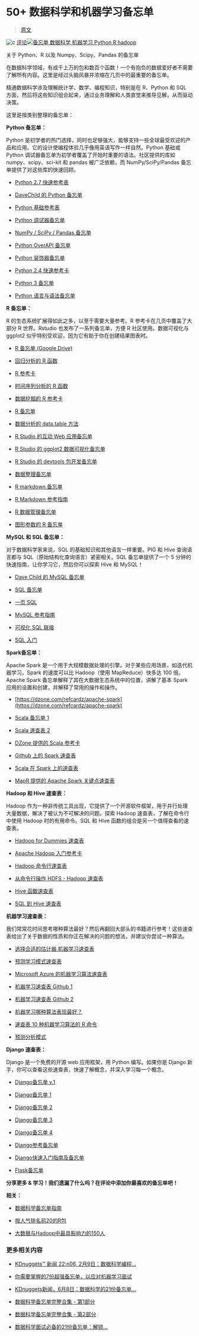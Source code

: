 # 50+ 数据科学和机器学习备忘单

> [原文](https://www.kdnuggets.com/2015/07/good-data-science-machine-learning-cheat-sheets.html)

![c](../Images/3d9c022da2d331bb56691a9617b91b90.png) [评论](#comments)[![备忘单 数据科学 机器学习 Python R hadoop](../Images/092946514b98927beab02e0f346531d3.png)](/wp-content/uploads/cheatsheets-data-science-machine-learning-Python-R-hadoop.jpg)

关于 Python、R 以及 Numpy、Scipy、Pandas 的备忘单

在数据科学领域，有成千上万的包和数百个函数！一个有抱负的数据爱好者不需要了解所有内容。这里是经过头脑风暴并浓缩在几页中的最重要的备忘单。

精通数据科学涉及理解统计学、数学、编程知识，特别是在 R、Python 和 SQL 方面，然后将这些知识组合起来，通过业务理解和人类直觉来推导见解，从而驱动决策。

这里是按类别整理的备忘单：

**Python 备忘单：**

Python 是初学者的热门选择，同时也足够强大，能够支持一些全球最受欢迎的产品和应用。它的设计使编程体验几乎像用英语写作一样自然。Python 基础或 Python 调试器备忘单为初学者覆盖了开始时重要的语法。社区提供的库如 numpy、scipy、sci-kit 和 pandas 被广泛依赖，而 NumPy/SciPy/Pandas 备忘单提供了对这些库的快速回顾。

+   [Python 2.7 快速参考表](http://www.astro.up.pt/~sousasag/Python_For_Astronomers/Python_qr.pdf)

+   [DaveChild 的 Python 备忘单](http://www.cheatography.com/davechild/cheat-sheets/python/)

+   [Python 基础参考表](http://www.cogsci.rpi.edu/~destem/igd/python_cheat_sheet.pdf)

+   [Python 调试器备忘单](http://nblock.org/2011/11/15/pdb-cheatsheet/)

+   [NumPy / SciPy / Pandas 备忘单](https://s3.amazonaws.com/quandl-static-content/Documents/Quandl+-+Pandas,+SciPy,+NumPy+Cheat+Sheet.pdf)

+   [Python OverAPI 备忘单](http://overapi.com/python/)

+   [Python 装饰器备忘单](http://hairysun.com/downloads/DecoratorHandout.pdf)

+   [Python 2.4 快速参考卡](http://www.cheat-sheets.org/saved-copy/PQRC-2.4-A4-latest.pdf)

+   [Python 3 备忘单](https://perso.limsi.fr/pointal/_media/python:cours:mementopython3-english.pdf)

+   [Python 语言与语法备忘单](http://ddi.ifi.lmu.de/probestudium/2013/ws-i-3d-programmierung/tutorials/python-referenzkarte)

**R 备忘单：**

R 的生态系统扩展得如此之多，以至于需要大量参考。R 参考卡在几页中覆盖了大部分 R 世界。Rstudio 也发布了一系列备忘单，方便 R 社区使用。数据可视化与 ggplot2 似乎特别受欢迎，因为它有助于你在创建结果图表时。

+   [R 备忘单 (Google Drive)](https://drive.google.com/folderview?ddrp=1&id=0ByIrJAE4KMTtcVBmdm1BOEZoeEk#)

+   [回归分析的 R 函数](http://cran.r-project.org/doc/contrib/Ricci-refcard-regression.pdf)

+   [R 参考卡](http://cran.r-project.org/doc/contrib/Short-refcard.pdf)

+   [时间序列分析的 R 函数](http://cran.r-project.org/doc/contrib/Ricci-refcard-ts.pdf)

+   [数据挖掘的 R 参考卡](http://cran.r-project.org/doc/contrib/YanchangZhao-refcard-data-mining.pdf)

+   [R 备忘单](https://s3.amazonaws.com/quandl-static-content/Documents/Quandl+-+R+Cheat+Sheet.pdf)

+   [数据分析的 data.table 方法](https://s3.amazonaws.com/assets.datacamp.com/img/blog/data+table+cheat+sheet.pdf)

+   [R Studio 的互动 Web 应用备忘单](http://shiny.rstudio.com/images/shiny-cheatsheet.pdf)

+   [R Studio 的 ggplot2 数据可视化备忘单](https://www.rstudio.com/wp-content/uploads/2015/05/ggplot2-cheatsheet.pdf)

+   [R Studio 的 devtools 包开发备忘单](https://www.rstudio.com/wp-content/uploads/2015/06/devtools-cheatsheet.pdf)

+   [数据整理备忘单](https://www.rstudio.com/wp-content/uploads/2015/02/data-wrangling-cheatsheet.pdf)

+   [R markdown 备忘单](https://www.rstudio.com/wp-content/uploads/2015/02/rmarkdown-cheatsheet.pdf)

+   [R Markdown 参考指南](https://www.rstudio.com/wp-content/uploads/2015/03/rmarkdown-reference.pdf)

+   [R 数据管理备忘单](http://www.ualberta.ca/~ahamann/teaching/renr690/R_Cheat_Data.pdf)

+   [图形参数的 R 备忘单](http://flowingdata.com/2015/03/17/r-cheat-sheet-for-graphical-parameters/)

**MySQL 和 SQL 备忘单：**

对于数据科学家来说，SQL 的基础知识和其他语言一样重要。PIG 和 Hive 查询语言都与 SQL（原始结构化查询语言）紧密相关。SQL 备忘单提供了一个 5 分钟的快速指南，让你学习它，然后你可以探索 Hive 和 MySQL！

+   [Dave Child 的 MySQL 备忘单](http://www.cheatography.com/davechild/cheat-sheets/mysql/)

+   [SQL 备忘单](http://www.sql-tutorial.net/sql-cheat-sheet.pdf)

+   [一页 SQL](http://www.sql.su/)

+   [MySQL 参考指南](http://cse.unl.edu/~sscott/ShowFiles/SQL/CheatSheet/SQLCheatSheet.html)

+   [可视化 SQL 联接](http://www.codeproject.com/KB/database/Visual_SQL_Joins/Visual_SQL_JOINS_orig.jpg)

+   [SQL 入门](http://www.dummies.com/how-to/content/sql-for-dummies-cheat-sheet.html)

**Spark备忘单：**

Apache Spark 是一个用于大规模数据处理的引擎。对于某些应用场景，如迭代机器学习，Spark 的速度可以比 Hadoop（使用 MapReduce）快多达 100 倍。Apache Spark 备忘单解释了其在大数据生态系统中的位置，讲解了基本 Spark 应用的设置和创建，并解释了常用的操作和操作。

+   [https://dzone.com/refcardz/apache-spark](https://dzone.com/refcardz/apache-spark)

+   [Scala 备忘单 1](http://docs.scala-lang.org/cheatsheets/)

+   [Scala 速查表 2](http://www.cheat-sheets.org/saved-copy/Scala_Cheatsheet.pdf)

+   [DZone 提供的 Scala 参考卡](https://dzone.com/refcardz/scala)

+   [Github 上的 Spark 速查表](https://github.com/KjellSchubert/cheatsheets/blob/master/spark.md)

+   [Scala 在 Spark 上的速查表](http://www.openkb.info/2015/01/scala-on-spark-cheatsheet.html)

+   [MapR 提供的 Apache Spark 关键点速查表](https://www.mapr.com/apache-spark-dzone-ref-card)

**Hadoop 和 Hive 速查表：**

Hadoop 作为一种非传统工具出现，它提供了一个开源软件框架，用于并行处理大量数据，解决了被认为不可解决的问题。探索 Hadoop 速查表，了解在命令行中使用 Hadoop 时的有用命令。SQL 和 Hive 函数的组合是另一个值得查看的速查表。

+   [Hadoop for Dummies 速查表](http://www.dummies.com/how-to/content/hadoop-for-dummies-cheat-sheet.html)

+   [Apache Hadoop 入门参考卡](https://dzone.com/refcardz/getting-started-apache-hadoop)

+   [Hadoop 命令行速查表](http://danielnee.com/2015/02/hadoop-command-line-cheatsheet/)

+   [从命令行操作 HDFS - Hadoop 速查表](https://github.com/michiard/CLOUDS-LAB/blob/master/C-S.md)

+   [Hive 函数速查表](http://www.qubole.com/resources/cheatsheet/hive-function-cheat-sheet/)

+   [SQL 到 Hive 速查表](http://hortonworks.com/wp-content/uploads/downloads/2013/08/Hortonworks.CheatSheet.SQLtoHive.pdf)

**机器学习速查表：**

我们常常花时间思考哪种算法最好？然后再翻回大部头的书籍进行参考！这些速查表给出了关于数据的性质和你正在解决的问题的想法，并建议你尝试一种算法。

+   [选择合适的估计器 机器学习速查表](http://scikit-learn.org/stable/tutorial/machine_learning_map/)

+   [预测学习模式速查表](https://dzone.com/refcardz/machine-learning-predictive)

+   [Microsoft Azure 的机器学习算法速查表](https://azure.microsoft.com/en-in/documentation/articles/machine-learning-algorithm-cheat-sheet/)

+   [机器学习速查表 Github 1](https://github.com/soulmachine/machine-learning-cheat-sheet)

+   [机器学习速查表 Github 2](https://github.com/rcompton/ml_cheat_sheet)

+   [机器学习哪种算法表现最好？](http://www.lauradhamilton.com/machine-learning-algorithm-cheat-sheet)

+   [速查表 10 种机器学习算法的 R 命令](http://vitalflux.com/cheat-sheet-10-machine-learning-algorithms-r-commands/)

+   [预测分析模式]( https://dzone.com/refcardz/machine-learning-predictive)

**Django 速查表：**

Django 是一个免费的开源 web 应用框架，用 Python 编写。如果你是 Django 新手，你可以查看这些速查表，快速了解概念，并深入学习每一个概念。

+   [Django备忘单 v.1](http://www.mercurytide.co.uk/media/resources/Django/django10-cheat-sheet.pdf)

+   [Django备忘单 1](http://www.mercurytide.co.uk/media/resources/django-cheat-sheet-p1.png)

+   [Django备忘单 2](http://www.mercurytide.co.uk/media/resources/django-cheat-sheet-p2.png)

+   [Django备忘单 3](http://www.mercurytide.co.uk/media/resources/django-cheat-sheet-p3.png)

+   [Django备忘单 4](http://www.mercurytide.co.uk/media/resources/django-cheat-sheet-p4.png)

+   [Django参考备忘单](http://www.cheat-sheets.org/saved-copy/django_reference_sheet.pdf)

+   [Django快速入门指南及备忘单](https://code.djangoproject.com/wiki/DjangoCheatSheet)

+   [Flask备忘单](http://www.idiotinside.com/wp-content/uploads/2015/02/flask-cheat-sheet.pdf)

**分享更多 & 学习！我们遗漏了什么吗？在评论中添加你最喜欢的备忘单吧！**

**相关：**

+   [数据科学备忘单指南](/2014/05/guide-to-data-science-cheat-sheets.html)

+   [按人气排名前20的R包](/2015/06/top-20-r-packages.html "按人气排名前20的R包")

+   [大数据与Hadoop中最具影响力的150人](/2015/05/greycampus-150-most-influential-people-big-data-hadoop.html)

### 更多相关内容

+   [KDnuggets™ 新闻 22:n06, 2月9日：数据科学编程…](https://www.kdnuggets.com/2022/n06.html)

+   [你需要掌握的7份超强备忘单，以应对机器学习面试](https://www.kdnuggets.com/2022/12/7-super-cheat-sheets-need-ace-machine-learning-interview.html)

+   [KDnuggets新闻，6月8日：数据科学的21份备忘单…](https://www.kdnuggets.com/2022/n23.html)

+   [数据科学备忘单完整合集 - 第1部分](https://www.kdnuggets.com/2022/02/complete-collection-data-science-cheat-sheets-part-1.html)

+   [数据科学备忘单完整合集 - 第2部分](https://www.kdnuggets.com/2022/02/complete-collection-data-science-cheat-sheets-part-2.html)

+   [数据科学面试必备的21份备忘单：解锁…](https://www.kdnuggets.com/2022/06/21-cheat-sheets-data-science-interviews.html)
